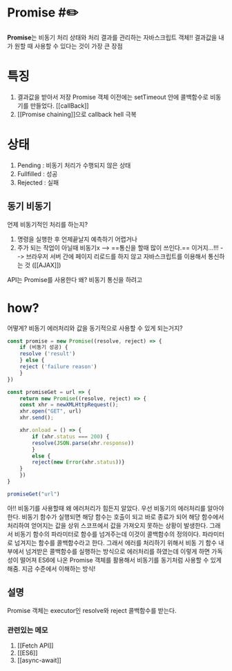 # Promise #✏️

**Promise**는 비동기 처리 상태와 처리 결과를 관리하는 자바스크립트 객체!!
결과값을 내가 원할 때 사용할 수 있다는 것이 가장 큰 장점  


# 특징 
1. 결과값을 받아서 저장 
Promise 객체 이전에는 setTimeout 안에 콜백함수로 비동기를 만들었다.
[[callBack]]
2. [[Promise  chaining]]으로 callback hell 극복

# 상태 

1. Pending : 비동기 처리가 수행되지 않은 상태
2. Fullfilled : 성공 
3. Rejected : 실패


## 동기 비동기

언제 비동기적인 처리를 하는지?
1. 명령을 실행한 후 언제끝날지 예측하기 어렵거나 
2. 주가 되는 작업이 아닐때 비동기x
--> ==통신을 할때 많이 쓰인다.==  이거지...!!!
--> 브라우저 서버 간에 페이지 리로드를 하지 않고 자바스크립트를 이용해서 통신하는 것 ([[AJAX]]) 

API는 Promise를 사용한다 왜? 비동기 통신을 하려고

# how? 
어떻게? 비동기 에러처리와 값을 동기적으로 사용할 수 있게 되는거지? 

```js
const promise = new Promise((resolve, reject) => {
	if (비동기 성공) {
	resolve ('result')
	} else {
	reject ('failure reason')
	}
})

const promiseGet = url => {
	return new Promise((resolve, reject) => {
	const xhr = newXMLHttpRequest();
	xhr.open("GET", url)
	xhr.send();

	xhr.onload = () => {
		if (xhr.status === 200) {
		resolve(JSON.parse(xhr.response))
		}
		else {
		reject(new Error(xhr.status))}
	}
	})
}

promiseGet("url")
```

아!! 비동기를 사용할때 왜 에러처리가 힘든지 알았다. 우선 비동기의 에러처리를 알아야한다. 비동기 함수가 실행되면 해당 함수는 호출이 되고 바로 종료가 되어 해당 함수에서 처리하여 얻어지는 값을 상위 스코프에서 값을 가져오지 못하는 상황이 발생한다. 그래서 비동기 함수의 파라미터로 함수를 넘겨주는데 이것이 콜백함수의 정의이다. 파라미터로 넘겨지는 함수를 콜백함수라고 한다. 그래서 에러를 처리하기 위해서 비동
기 함수 내부에서 넘겨받은 콜백함수를 실행하는 방식으로 에러처리를 하였는데 이렇게 하면 가독성이 떨어져 ES6에 나온 Promise 객체를 활용해서 비동기를 동기처럼 사용할 수 있게 해줌. 지금 수준에서 이해하는 방식! 


## 설명
Promise 객체는 executor인 resolve와 reject 콜백함수를 받는다. 








### 관련있는 메모 
1. [[Fetch API]]
2. [[ES6]]
3. [[async-await]]